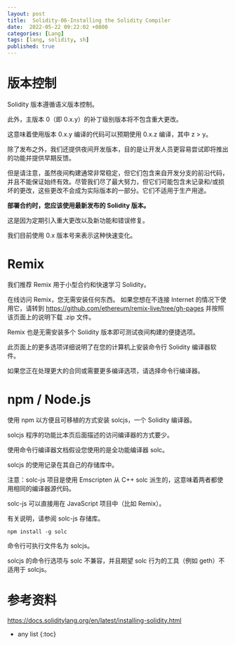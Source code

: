 ```yaml
---
layout: post
title:  Solidity-06-Installing the Solidity Compiler
date:  2022-05-22 09:22:02 +0800
categories: [Lang]
tags: [lang, solidity, sh]
published: true
---
```


# 版本控制

Solidity 版本遵循语义版本控制。

此外，主版本 0（即 0.x.y）的补丁级别版本将不包含重大更改。

这意味着使用版本 0.x.y 编译的代码可以预期使用 0.x.z 编译，其中 z > y。

除了发布之外，我们还提供夜间开发版本，目的是让开发人员更容易尝试即将推出的功能并提供早期反馈。

但是请注意，虽然夜间构建通常非常稳定，但它们包含来自开发分支的前沿代码，并且不能保证始终有效。尽管我们尽了最大努力，但它们可能包含未记录和/或损坏的更改，这些更改不会成为实际版本的一部分。它们不适用于生产用途。

**部署合约时，您应该使用最新发布的 Solidity 版本。**

这是因为定期引入重大更改以及新功能和错误修复。

我们目前使用 0.x 版本号来表示这种快速变化。

# Remix

我们推荐 Remix 用于小型合约和快速学习 Solidity。

在线访问 Remix，您无需安装任何东西。 如果您想在不连接 Internet 的情况下使用它，请转到 https://github.com/ethereum/remix-live/tree/gh-pages 并按照该页面上的说明下载 .zip 文件。 

Remix 也是无需安装多个 Solidity 版本即可测试夜间构建的便捷选项。

此页面上的更多选项详细说明了在您的计算机上安装命令行 Solidity 编译器软件。 

如果您正在处理更大的合同或需要更多编译选项，请选择命令行编译器。

# npm / Node.js

使用 npm 以方便且可移植的方式安装 solcjs，一个 Solidity 编译器。 

solcjs 程序的功能比本页后面描述的访问编译器的方式要少。 

使用命令行编译器文档假设您使用的是全功能编译器 solc。 

solcjs 的使用记录在其自己的存储库中。

注意：solc-js 项目是使用 Emscripten 从 C++ solc 派生的，这意味着两者都使用相同的编译器源代码。 

solc-js 可以直接用在 JavaScript 项目中（比如 Remix）。 

有关说明，请参阅 solc-js 存储库。

```
npm install -g solc
```

命令行可执行文件名为 solcjs。

solcjs 的命令行选项与 solc 不兼容，并且期望 solc 行为的工具（例如 geth）不适用于 solcjs。


# 参考资料

https://docs.soliditylang.org/en/latest/installing-solidity.html

* any list
{:toc}